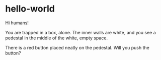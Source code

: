# hello-world
Hi humans!

You are trapped in a box, alone. The inner walls are white, and you see a pedestal in the middle of the white, empty space.

There is a red button placed neatly on the pedestal. Will you push the button?
